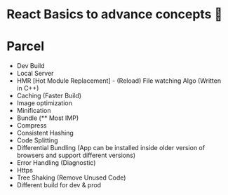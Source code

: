 # React Basics to advance concepts 🚀

# Parcel
- Dev Build
- Local Server
- HMR [Hot Module Replacement] - (Reload)
  File watching Algo (Written in C++)
- Caching (Faster Build)
- Image optimization
- Minification
- Bundle (** Most IMP) 
- Compress
- Consistent Hashing
- Code Splitting
- Differential Bundling (App can be installed inside older version of browsers and support different versions)
- Error Handling (Diagnostic)
- Https
- Tree Shaking (Remove Unused Code)
- Different build for dev & prod
